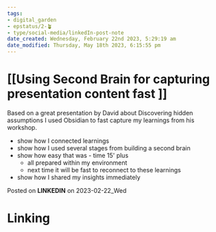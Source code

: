 ```yaml
---
tags: 
- digital_garden
- epstatus/2-🪴
- type/social-media/linkedIn-post-note
date_created: Wednesday, February 22nd 2023, 5:29:19 am
date_modified: Thursday, May 18th 2023, 6:15:55 pm
---
```

# [[Using Second Brain for capturing presentation content fast ]]
Based on a great presentation by David about Discovering hidden assumptions I used Obsidian to fast capture my learnings from his workshop. 
+ show how I connected learnings
+ show how I used several stages from building a second brain
+ show how easy that was - time 15' plus
	+ all prepared within my environment
	+ next time it will be fast to reconnect to these learnings
+ show how I shared my insights immediately


Posted on **LINKEDIN** on 2023-02-22_Wed
# Linking